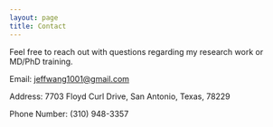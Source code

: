 ```yaml
---
layout: page
title: Contact
---
```


Feel free to reach out with questions regarding my research work or MD/PhD training. 

Email: [jeffwang1001@gmail.com](mailto:jeffwang1001@gmail.com)

Address: 7703 Floyd Curl Drive, San Antonio, Texas, 78229

Phone Number: (310) 948-3357
